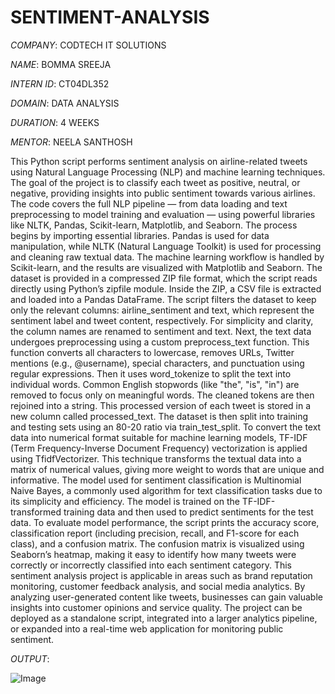 # SENTIMENT-ANALYSIS

*COMPANY*: CODTECH IT SOLUTIONS

*NAME*: BOMMA SREEJA

*INTERN ID*: CT04DL352

*DOMAIN*: DATA ANALYSIS

*DURATION*: 4 WEEKS

*MENTOR*: NEELA SANTHOSH

This Python script performs sentiment analysis on airline-related tweets using Natural Language Processing (NLP) and machine learning techniques. The goal of the project is to classify each tweet as positive, neutral, or negative, providing insights into public sentiment towards various airlines. The code covers the full NLP pipeline — from data loading and text preprocessing to model training and evaluation — using powerful libraries like NLTK, Pandas, Scikit-learn, Matplotlib, and Seaborn.
The process begins by importing essential libraries. Pandas is used for data manipulation, while NLTK (Natural Language Toolkit) is used for processing and cleaning raw textual data. The machine learning workflow is handled by Scikit-learn, and the results are visualized with Matplotlib and Seaborn.
The dataset is provided in a compressed ZIP file format, which the script reads directly using Python’s zipfile module. Inside the ZIP, a CSV file is extracted and loaded into a Pandas DataFrame. The script filters the dataset to keep only the relevant columns: airline_sentiment and text, which represent the sentiment label and tweet content, respectively. For simplicity and clarity, the column names are renamed to sentiment and text.
Next, the text data undergoes preprocessing using a custom preprocess_text function. This function converts all characters to lowercase, removes URLs, Twitter mentions (e.g., @username), special characters, and punctuation using regular expressions. Then it uses word_tokenize to split the text into individual words. Common English stopwords (like "the", "is", "in") are removed to focus only on meaningful words. The cleaned tokens are then rejoined into a string. This processed version of each tweet is stored in a new column called processed_text.
The dataset is then split into training and testing sets using an 80-20 ratio via train_test_split. To convert the text data into numerical format suitable for machine learning models, TF-IDF (Term Frequency-Inverse Document Frequency) vectorization is applied using TfidfVectorizer. This technique transforms the textual data into a matrix of numerical values, giving more weight to words that are unique and informative.
The model used for sentiment classification is Multinomial Naive Bayes, a commonly used algorithm for text classification tasks due to its simplicity and efficiency. The model is trained on the TF-IDF-transformed training data and then used to predict sentiments for the test data.
To evaluate model performance, the script prints the accuracy score, classification report (including precision, recall, and F1-score for each class), and a confusion matrix. The confusion matrix is visualized using Seaborn’s heatmap, making it easy to identify how many tweets were correctly or incorrectly classified into each sentiment category.
This sentiment analysis project is applicable in areas such as brand reputation monitoring, customer feedback analysis, and social media analytics. By analyzing user-generated content like tweets, businesses can gain valuable insights into customer opinions and service quality. The project can be deployed as a standalone script, integrated into a larger analytics pipeline, or expanded into a real-time web application for monitoring public sentiment.

*OUTPUT*:

![Image](https://github.com/user-attachments/assets/84438f06-3555-434d-86fb-8cffd29ed830)
